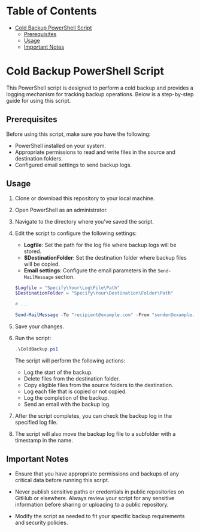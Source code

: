 # Table of Contents

- [Cold Backup PowerShell Script](#cold-backup-powershell-script)
  - [Prerequisites](#prerequisites)
  - [Usage](#usage)
  - [Important Notes](#important-notes)
  
  

# Cold Backup PowerShell Script

This PowerShell script is designed to perform a cold backup and provides a logging mechanism for tracking backup operations. Below is a step-by-step guide for using this script.

## Prerequisites

Before using this script, make sure you have the following:

- PowerShell installed on your system.
- Appropriate permissions to read and write files in the source and destination folders.
- Configured email settings to send backup logs.

## Usage

1. Clone or download this repository to your local machine.

2. Open PowerShell as an administrator.

3. Navigate to the directory where you've saved the script.

4. Edit the script to configure the following settings:

   - **Logfile**: Set the path for the log file where backup logs will be stored.
   - **$DestinationFolder**: Set the destination folder where backup files will be copied.
   - **Email settings**: Configure the email parameters in the `Send-MailMessage` section.

   ```powershell
   $Logfile = "Specify\Your\Log\File\Path"
   $DestinationFolder = "Specify\Your\Destination\Folder\Path"
   
   # ...
   
   Send-MailMessage -To "recipient@example.com" -From "sender@example.com" -Subject "ColdBackup" -Body $body -SmtpServer "smtp.example.com"

   
5. Save your changes.

6. Run the script:

   ```powershell
   .\ColdBackup.ps1
   ```

   The script will perform the following actions:
   
   - Log the start of the backup.
   - Delete files from the destination folder.
   - Copy eligible files from the source folders to the destination.
   - Log each file that is copied or not copied.
   - Log the completion of the backup.
   - Send an email with the backup log.

7. After the script completes, you can check the backup log in the specified log file.

8. The script will also move the backup log file to a subfolder with a timestamp in the name.

## Important Notes

- Ensure that you have appropriate permissions and backups of any critical data before running this script.

- Never publish sensitive paths or credentials in public repositories on GitHub or elsewhere. Always review your script for any sensitive information before sharing or uploading to a public repository.

- Modify the script as needed to fit your specific backup requirements and security policies.
